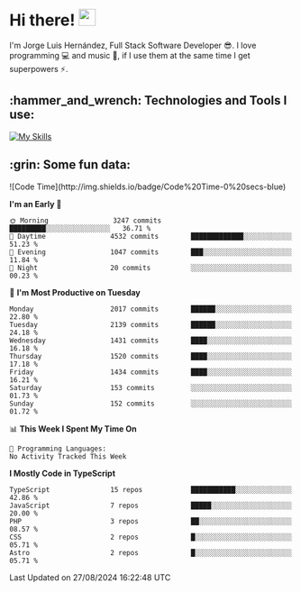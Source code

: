 <h1 align="left">
 <abc>
  <br>Hi there! <img src="https://user-images.githubusercontent.com/42378118/110234147-e3259600-7f4e-11eb-95be-0c4047144dea.gif" width="30"><br>
 </abc>
</h1>

I'm Jorge Luis Hernández, Full Stack Software Developer :sunglasses:. I love programming :computer: and music :musical_score:, if I use them at the same time I get superpowers :zap:. 


<h2 align="left">:hammer_and_wrench: Technologies and Tools I use:</h2>

[![My Skills](https://skillicons.dev/icons?i=js,ts,html,css,py,vue,react,next,nest,postgres,mysql)](https://skillicons.dev)

<h2 align="left">:grin: Some fun data:</h2>
<!--START_SECTION:waka-->
![Code Time](http://img.shields.io/badge/Code%20Time-0%20secs-blue)

**I'm an Early 🐤** 

```text
🌞 Morning                3247 commits        █████████░░░░░░░░░░░░░░░░   36.71 % 
🌆 Daytime                4532 commits        █████████████░░░░░░░░░░░░   51.23 % 
🌃 Evening                1047 commits        ███░░░░░░░░░░░░░░░░░░░░░░   11.84 % 
🌙 Night                  20 commits          ░░░░░░░░░░░░░░░░░░░░░░░░░   00.23 % 
```
📅 **I'm Most Productive on Tuesday** 

```text
Monday                   2017 commits        ██████░░░░░░░░░░░░░░░░░░░   22.80 % 
Tuesday                  2139 commits        ██████░░░░░░░░░░░░░░░░░░░   24.18 % 
Wednesday                1431 commits        ████░░░░░░░░░░░░░░░░░░░░░   16.18 % 
Thursday                 1520 commits        ████░░░░░░░░░░░░░░░░░░░░░   17.18 % 
Friday                   1434 commits        ████░░░░░░░░░░░░░░░░░░░░░   16.21 % 
Saturday                 153 commits         ░░░░░░░░░░░░░░░░░░░░░░░░░   01.73 % 
Sunday                   152 commits         ░░░░░░░░░░░░░░░░░░░░░░░░░   01.72 % 
```


📊 **This Week I Spent My Time On** 

```text
💬 Programming Languages: 
No Activity Tracked This Week
```

**I Mostly Code in TypeScript** 

```text
TypeScript               15 repos            ███████████░░░░░░░░░░░░░░   42.86 % 
JavaScript               7 repos             █████░░░░░░░░░░░░░░░░░░░░   20.00 % 
PHP                      3 repos             ██░░░░░░░░░░░░░░░░░░░░░░░   08.57 % 
CSS                      2 repos             █░░░░░░░░░░░░░░░░░░░░░░░░   05.71 % 
Astro                    2 repos             █░░░░░░░░░░░░░░░░░░░░░░░░   05.71 % 
```




 Last Updated on 27/08/2024 16:22:48 UTC
<!--END_SECTION:waka-->
